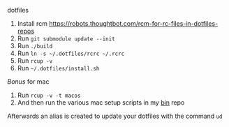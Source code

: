 dotfiles
1. Install rcm https://robots.thoughtbot.com/rcm-for-rc-files-in-dotfiles-repos
2. Run `git submodule update --init`
3. Run `./build`
4. Run `ln -s ~/.dotfiles/rcrc ~/.rcrc`
5. Run `rcup -v`
6. Run `~/.dotfiles/install.sh`

*Bonus* for mac
1. Run `rcup -v -t macos`
2. And then run the various mac setup scripts in my [bin](https://github.com/floatingman/bin) repo


Afterwards an alias is created to update your dotfiles with the command ```ud```
